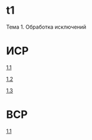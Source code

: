 # t1
Тема 1. Обработка исключений

# ИСР
[1.1](invartask1.1.py)

[1.2](invartask1.2.py)

[1.3](invartask1.3.py)

# ВСР
[1.1](vartask1.1.py)

